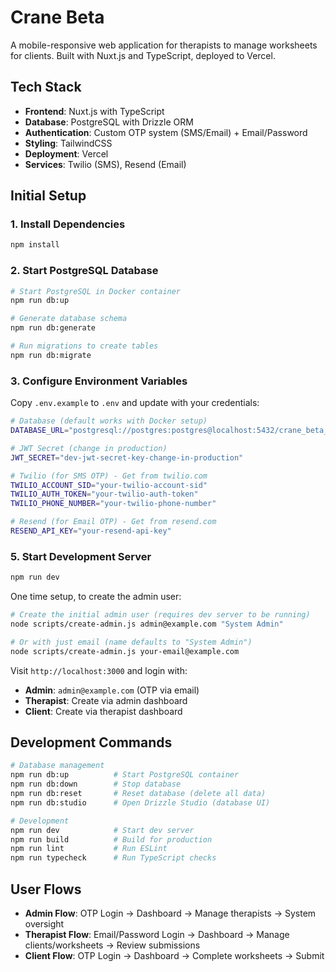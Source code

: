 # Crane Beta

A mobile-responsive web application for therapists to manage worksheets for clients. Built with Nuxt.js and TypeScript, deployed to Vercel.

## Tech Stack

- **Frontend**: Nuxt.js with TypeScript
- **Database**: PostgreSQL with Drizzle ORM
- **Authentication**: Custom OTP system (SMS/Email) + Email/Password
- **Styling**: TailwindCSS
- **Deployment**: Vercel
- **Services**: Twilio (SMS), Resend (Email)

## Initial Setup

### 1. Install Dependencies
```bash
npm install
```

### 2. Start PostgreSQL Database
```bash
# Start PostgreSQL in Docker container
npm run db:up

# Generate database schema
npm run db:generate

# Run migrations to create tables
npm run db:migrate
```

### 3. Configure Environment Variables
Copy `.env.example` to `.env` and update with your credentials:

```bash
# Database (default works with Docker setup)
DATABASE_URL="postgresql://postgres:postgres@localhost:5432/crane_beta_dev"

# JWT Secret (change in production)
JWT_SECRET="dev-jwt-secret-key-change-in-production"

# Twilio (for SMS OTP) - Get from twilio.com
TWILIO_ACCOUNT_SID="your-twilio-account-sid"
TWILIO_AUTH_TOKEN="your-twilio-auth-token" 
TWILIO_PHONE_NUMBER="your-twilio-phone-number"

# Resend (for Email OTP) - Get from resend.com
RESEND_API_KEY="your-resend-api-key"
```

### 5. Start Development Server

```bash
npm run dev
```

One time setup, to create the admin user:
```bash
# Create the initial admin user (requires dev server to be running)
node scripts/create-admin.js admin@example.com "System Admin"

# Or with just email (name defaults to "System Admin")
node scripts/create-admin.js your-email@example.com
```


Visit `http://localhost:3000` and login with:
- **Admin**: `admin@example.com` (OTP via email)
- **Therapist**: Create via admin dashboard
- **Client**: Create via therapist dashboard

## Development Commands

```bash
# Database management
npm run db:up          # Start PostgreSQL container
npm run db:down        # Stop database
npm run db:reset       # Reset database (delete all data)
npm run db:studio      # Open Drizzle Studio (database UI)

# Development
npm run dev            # Start dev server
npm run build          # Build for production
npm run lint           # Run ESLint
npm run typecheck      # Run TypeScript checks
```

## User Flows

- **Admin Flow**: OTP Login → Dashboard → Manage therapists → System oversight
- **Therapist Flow**: Email/Password Login → Dashboard → Manage clients/worksheets → Review submissions  
- **Client Flow**: OTP Login → Dashboard → Complete worksheets → Submit
